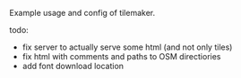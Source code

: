 Example usage and config of tilemaker.

todo:
- fix server to actually serve some html (and not only tiles)
- fix html with comments and paths to OSM directiories
- add font download location
